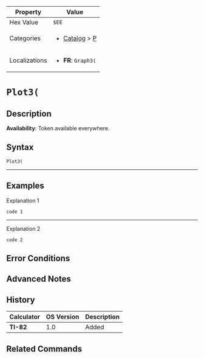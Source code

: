 | Property      | Value |
|---------------|-------|
| Hex Value     | `$EE`|
| Categories    | <ul><li>[Catalog](../categories/Catalog.md) > [P](../categories/Catalog.md#P)</li></ul> |
| Localizations | <ul><li><b>FR</b>: `Graph3(`</li></ul> |

# `Plot3(`

## Description



<b>Availability</b>: Token available everywhere.

## Syntax
`Plot3(`

<hr>

## Examples

Explanation 1
```ti-basic
code 1
```
---
Explanation 2
```ti-basic
code 2
```

## Error Conditions


## Advanced Notes


## History
| Calculator | OS Version | Description |
|------------|------------|-------------|
| <b>TI-82</b> | 1.0 | Added

## Related Commands

    
